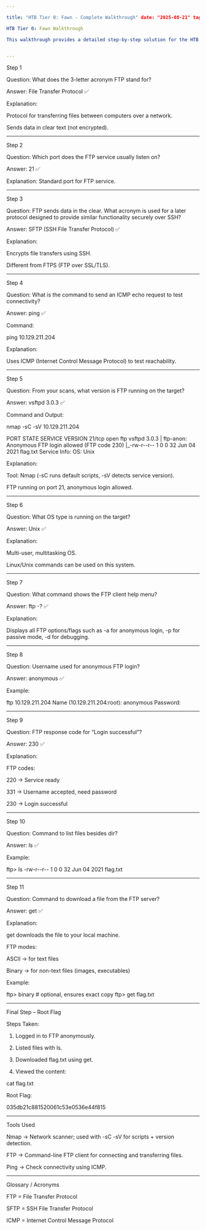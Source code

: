```yaml
---

title: "HTB Tier 0: Fawn - Complete Walkthrough" date: "2025-08-21" tags: ["HTB", "Cybersecurity", "Beginner", "CTF", "Walkthrough"] excerpt: "A complete step-by-step walkthrough for the HTB Tier 0: Fawn machine, including all commands, outputs, and explanations for tools used."

HTB Tier 0: Fawn Walkthrough

This walkthrough provides a detailed step-by-step solution for the HTB Tier 0: Fawn machine. All commands, outputs, and explanations are included so anyone can follow along.


---
```


Step 1

Question: What does the 3-letter acronym FTP stand for?

Answer: File Transfer Protocol ✅

Explanation:

Protocol for transferring files between computers over a network.

Sends data in clear text (not encrypted).



---

Step 2

Question: Which port does the FTP service usually listen on?

Answer: 21 ✅

Explanation: Standard port for FTP service.


---

Step 3

Question: FTP sends data in the clear. What acronym is used for a later protocol designed to provide similar functionality securely over SSH?

Answer: SFTP (SSH File Transfer Protocol) ✅

Explanation:

Encrypts file transfers using SSH.

Different from FTPS (FTP over SSL/TLS).



---

Step 4

Question: What is the command to send an ICMP echo request to test connectivity?

Answer: ping ✅

Command:

ping 10.129.211.204

Explanation:

Uses ICMP (Internet Control Message Protocol) to test reachability.



---

Step 5

Question: From your scans, what version is FTP running on the target?

Answer: vsftpd 3.0.3 ✅

Command and Output:

nmap -sC -sV 10.129.211.204

PORT   STATE SERVICE VERSION
21/tcp open  ftp     vsftpd 3.0.3
| ftp-anon: Anonymous FTP login allowed (FTP code 230)
|_-rw-r--r--    1 0        0              32 Jun 04  2021 flag.txt
Service Info: OS: Unix

Explanation:

Tool: Nmap (-sC runs default scripts, -sV detects service version).

FTP running on port 21, anonymous login allowed.



---

Step 6

Question: What OS type is running on the target?

Answer: Unix ✅

Explanation:

Multi-user, multitasking OS.

Linux/Unix commands can be used on this system.



---

Step 7

Question: What command shows the FTP client help menu?

Answer: ftp -? ✅

Explanation:

Displays all FTP options/flags such as -a for anonymous login, -p for passive mode, -d for debugging.



---

Step 8

Question: Username used for anonymous FTP login?

Answer: anonymous ✅

Example:

ftp 10.129.211.204
Name (10.129.211.204:root): anonymous
Password: <blank or anything>


---

Step 9

Question: FTP response code for “Login successful”?

Answer: 230 ✅

Explanation:

FTP codes:

220 → Service ready

331 → Username accepted, need password

230 → Login successful




---

Step 10

Question: Command to list files besides dir?

Answer: ls ✅

Example:

ftp> ls
-rw-r--r-- 1 0 0 32 Jun 04 2021 flag.txt


---

Step 11

Question: Command to download a file from the FTP server?

Answer: get ✅

Explanation:

get <filename> downloads the file to your local machine.

FTP modes:

ASCII → for text files

Binary → for non-text files (images, executables)



Example:

ftp> binary   # optional, ensures exact copy
ftp> get flag.txt


---

Final Step – Root Flag

Steps Taken:

1. Logged in to FTP anonymously.


2. Listed files with ls.


3. Downloaded flag.txt using get.


4. Viewed the content:



cat flag.txt

Root Flag:

035db21c881520061c53e0536e44f815


---

Tools Used

Nmap → Network scanner; used with -sC -sV for scripts + version detection.

FTP → Command-line FTP client for connecting and transferring files.

Ping → Check connectivity using ICMP.



---

Glossary / Acronyms

FTP = File Transfer Protocol

SFTP = SSH File Transfer Protocol

ICMP = Internet Control Message Protocol
